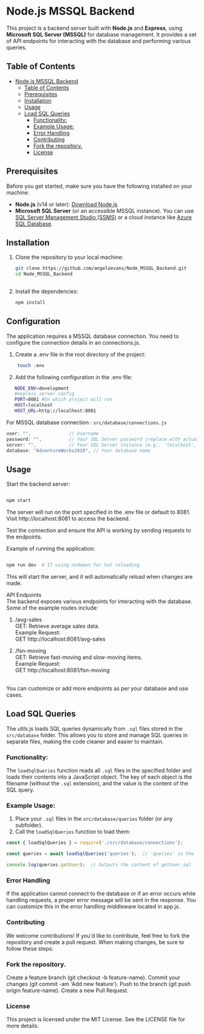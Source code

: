 # Node.js MSSQL Backend

This project is a backend server built with **Node.js** and **Express**, using **Microsoft SQL Server (MSSQL)** for database management. It provides a set of API endpoints for interacting with the database and performing various queries.

## Table of Contents
- [Node.js MSSQL Backend](#nodejs-mssql-backend)
  - [Table of Contents](#table-of-contents)
  - [Prerequisites](#prerequisites)
  - [Installation](#installation)
  - [Usage](#usage)
  - [Load SQL Queries](#load-sql-queries)
    - [Functionality:](#functionality)
    - [Example Usage:](#example-usage)
    - [Error Handling](#error-handling)
    - [Contributing](#contributing)
    - [Fork the repository.](#fork-the-repository)
    - [License](#license)

## Prerequisites

Before you get started, make sure you have the following installed on your machine:

- **Node.js** (v14 or later): [Download Node.js](https://nodejs.org/)
- **Microsoft SQL Server** (or an accessible MSSQL instance). You can use [SQL Server Management Studio (SSMS)](https://aka.ms/ssmsfullsetup) or a cloud instance like [Azure SQL Database](https://azure.microsoft.com/en-us/services/sql-database/).

## Installation

1. Clone the repository to your local machine:

   ```bash
   git clone https://github.com/angeloevans/Node_MSSQL_Backend.git
   cd Node_MSSQL_Backend
  
2. Install the dependencies:
    ```bash
    npm install


## Configuration
The application requires a MSSQL database connection. You need to configure the connection details in an connections.js.

1.  Create a .env file in the root directory of the project:
```bash
    touch .env
```

2. Add the following configuration in the .env file:

 ```bash
    NODE_ENV=development
    #express server config
    PORT=8081 #On which project will run
    HOST=localhost
    HOST_URL=http://localhost:8081
```

For MSSQL database connection :
`src/database/connections.js`

```js
user: "",              // Username
password: "",          // Your SQL Server password (replace with actual password)
server: "",            // Your SQL Server instance (e.g., 'localhost', '192.168.1.1', or a cloud server address)
database: "AdventureWorks2019", // Your database name

```
## Usage
Start the backend server:

 ```bash

npm start
```
The server will run on the port specified in the .env file or default to 8081. 
<br>Visit http://localhost:8081 to access the backend.

Test the connection and ensure the API is working by sending requests to the endpoints.

Example of running the application:
```bash

npm run dev  # If using nodemon for hot reloading
```
This will start the server, and it will automatically reload when changes are made.

API Endpoints <br>
The backend exposes various endpoints for interacting with the database. Some of the example routes include:

1. /avg-sales
<br>GET: Retrieve average sales data.
<br>Example Request:   
GET http://localhost:8081/avg-sales
    
2. /fsn-moving 
<br>GET: Retrieve fast-moving and slow-moving items.
<br>Example Request:
<br>GET http://localhost:8081/fsn-moving 

<br>
You can customize or add more endpoints as per your database and use cases.

## Load SQL Queries

The utils.js loads SQL queries dynamically from `.sql` files stored in the `src/database` folder. This allows you to store and manage SQL queries in separate files, making the code cleaner and easier to maintain.

### Functionality:

The `loadSqlQueries` function reads all `.sql` files in the specified folder and loads their contents into a JavaScript object. The key of each object is the filename (without the `.sql` extension), and the value is the content of the SQL query.

### Example Usage:

1. Place your `.sql` files in the `src/database/queries` folder (or any subfolder).
2. Call the `loadSqlQueries` function to load them:

```js
const { loadSqlQueries } = require('./src/database/connections');

const queries = await loadSqlQueries('queries');  // 'queries' is the folder containing .sql files

console.log(queries.getUser);  // Outputs the content of getUser.sql
```

### Error Handling
If the application cannot connect to the database or if an error occurs while handling requests, a proper error message will be sent in the response. You can customize this in the error handling middleware located in app.js.

### Contributing
We welcome contributions! If you'd like to contribute, feel free to fork the repository and create a pull request. When making changes, be sure to follow these steps:

### Fork the repository.
Create a feature branch (git checkout -b feature-name).
Commit your changes (git commit -am 'Add new feature').
Push to the branch (git push origin feature-name).
Create a new Pull Request.
### License
This project is licensed under the MIT License. See the LICENSE file for more details.
